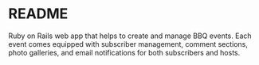 # README

Ruby on Rails web app that helps to create and manage BBQ events. 
Each event comes equipped with subscriber management, comment sections, photo galleries, and email notifications for both subscribers and hosts.
